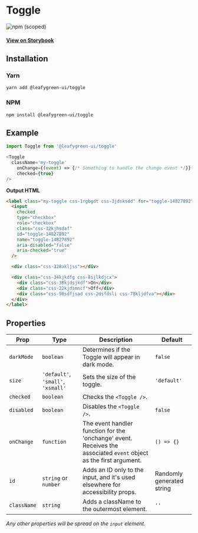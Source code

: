 # Toggle

![npm (scoped)](https://img.shields.io/npm/v/@leafygreen-ui/toggle.svg)

#### [View on Storybook](https://mongodb.github.io/leafygreen-ui/?path=/story/toggle--default)

## Installation

### Yarn

```shell
yarn add @leafygreen-ui/toggle
```

### NPM

```shell
npm install @leafygreen-ui/toggle
```

## Example

```Javascript
import Toggle from '@leafygreen-ui/toggle'

<Toggle
  className='my-toggle'
	onChange={(event) => {/* Something to handle the change event */}}
	checked={true}
/>
```

**Output HTML**

```html
<label class="my-toggle css-1rgbgdt css-3jdsksdd" for="toggle-14827892">
  <input
    checked
    type="checkbox"
    role="checkbox"
    class="css-32kjhsdaf"
    id="toggle-14827892"
    name="toggle-14827892"
    aria-disabled="false"
    aria-checked="true"
  />

  <div class="css-328akljss"></div>

  <div class="css-34kjkdfg css-8sjlkdjcx">
    <div class="css-38kjdsjkdf">On</div>
    <div class="css-22kjdsmncf">Off</div>
    <div class="css-98sdfjsad css-2dsfdsli css-78kljdfva"></div>
  </div>
</label>
```

## Properties

| Prop        | Type                               | Description                                                                                                        | Default                   |
| ----------- | ---------------------------------- | ------------------------------------------------------------------------------------------------------------------ | ------------------------- |
| `darkMode`  | `boolean`                          | Determines if the Toggle will appear in dark mode.                                                                 | `false`                   |
| `size`      | `'default'`, `'small'`, `'xsmall'` | Sets the size of the toggle.                                                                                       | `'default'`               |
| `checked`   | `boolean`                          | Checks the `<Toggle />`.                                                                                           |                           |
| `disabled`  | `boolean`                          | Disables the `<Toggle />`.                                                                                         | `false`                   |
| `onChange`  | `function`                         | The event handler function for the 'onchange' event. Receives the associated `event` object as the first argument. | `() => {}`                |
| `id`        | `string` or `number`               | Adds an ID only to the input, and it's used elsewhere for accessibility props.                                     | Randomly generated string |
| `className` | `string`                           | Adds a className to the outermost element.                                                                         | `''`                      |

_Any other properties will be spread on the `input` element._
